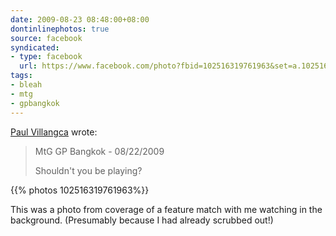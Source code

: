 ```yaml
---
date: 2009-08-23 08:48:00+08:00
dontinlinephotos: true
source: facebook
syndicated:
- type: facebook
  url: https://www.facebook.com/photo?fbid=102516319761963&set=a.102516276428634
tags:
- bleah
- mtg
- gpbangkok
---
```


[Paul Villangca](https://www.facebook.com/paul.villangca) wrote:

> MtG GP Bangkok - 08/22/2009
> 
> Shouldn't you be playing?
> 

{{% photos 102516319761963%}}

This was a photo from coverage of a feature match with me watching in the background. (Presumably because I had already scrubbed out!)